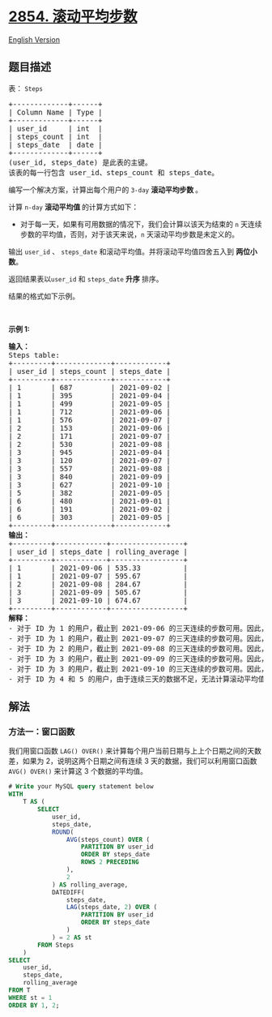 # [2854. 滚动平均步数](https://leetcode.cn/problems/rolling-average-steps)

[English Version](/solution/2800-2899/2854.Rolling%20Average%20Steps/README_EN.md)

<!-- tags:数据库 -->

## 题目描述

<!-- 这里写题目描述 -->

<p>表：&nbsp;<code><font face="monospace">Steps</font></code></p>

<pre>
+-------------+------+ 
| Column Name | Type | 
+-------------+------+ 
| user_id     | int  | 
| steps_count | int  |
| steps_date  | date |
+-------------+------+
(user_id, steps_date) 是此表的主键。
该表的每一行包含 user_id、steps_count 和 steps_date。
</pre>

<p>编写一个解决方案，计算出每个用户的&nbsp;<code>3-day</code> <strong>滚动平均步数&nbsp;</strong>。</p>

<p>计算 <code>n-day</code> <strong>滚动平均值 </strong>的计算方式如下：</p>

<ul>
	<li>对于每一天，如果有可用数据的情况下，我们会计算以该天为结束的 <code>n</code> 天连续步数的平均值，否则，对于该天来说，<code>n</code> 天滚动平均步数是未定义的。</li>
</ul>

<p>输出 <code>user_id</code>&nbsp;、 <code>steps_date</code><em> </em>和滚动平均值。并将滚动平均值四舍五入到&nbsp;<strong>两位小数</strong>。</p>

<p>返回结果表以<code>user_id</code><em>&nbsp;</em>和 <code>steps_date</code><em>&nbsp;</em><strong>升序</strong><em>&nbsp;</em>排序。</p>

<p>结果的格式如下示例。</p>

<p>&nbsp;</p>

<p><strong class="example">示例 1:</strong></p>

<pre>
<b>输入：</b>
Steps table:
+---------+-------------+------------+
| user_id | steps_count | steps_date |
+---------+-------------+------------+
| 1       | 687         | 2021-09-02 |
| 1       | 395         | 2021-09-04 |
| 1       | 499         | 2021-09-05 |
| 1       | 712         | 2021-09-06 |
| 1       | 576         | 2021-09-07 |
| 2       | 153         | 2021-09-06 |
| 2       | 171         | 2021-09-07 |
| 2       | 530         | 2021-09-08 |
| 3       | 945         | 2021-09-04 |
| 3       | 120         | 2021-09-07 |
| 3       | 557         | 2021-09-08 |
| 3       | 840         | 2021-09-09 |
| 3       | 627         | 2021-09-10 |
| 5       | 382         | 2021-09-05 |
| 6       | 480         | 2021-09-01 |
| 6       | 191         | 2021-09-02 |
| 6       | 303         | 2021-09-05 |
+---------+-------------+------------+
<b>输出：</b>
+---------+------------+-----------------+
| user_id | steps_date | rolling_average | 
+---------+------------+-----------------+
| 1       | 2021-09-06 | 535.33          | 
| 1       | 2021-09-07 | 595.67          | 
| 2       | 2021-09-08 | 284.67          |
| 3       | 2021-09-09 | 505.67          |
| 3       | 2021-09-10 | 674.67          |    
+---------+------------+-----------------+
<b>解释：</b>
- 对于 ID 为 1 的用户，截止到 2021-09-06 的三天连续的步数可用。因此，该日期的滚动平均值计算为 (395 + 499 + 712) / 3 = 535.33。
- 对于 ID 为 1 的用户，截止到 2021-09-07 的三天连续的步数可用。因此，该日期的滚动平均值计算为 (499 + 712 + 576) / 3 = 595.67。
- 对于 ID 为 2 的用户，截止到 2021-09-08 的三天连续的步数可用。因此，该日期的滚动平均值计算为 (153 + 171 + 530) / 3 = 284.67。
- 对于 ID 为 3 的用户，截止到 2021-09-09 的三天连续的步数可用。因此，该日期的滚动平均值计算为 (120 + 557 + 840) / 3 = 505.67。
- 对于 ID 为 3 的用户，截止到 2021-09-10 的三天连续的步数可用。因此，该日期的滚动平均值计算为 (557 + 840 + 627) / 3 = 674.67。
- 对于 ID 为 4 和 5 的用户，由于连续三天的数据不足，无法计算滚动平均值。结果表按 user_id 和 steps_date 升序排序。</pre>

## 解法

### 方法一：窗口函数

我们用窗口函数 `LAG() OVER()` 来计算每个用户当前日期与上上个日期之间的天数差，如果为 $2$，说明这两个日期之间有连续 $3$ 天的数据，我们可以利用窗口函数 `AVG() OVER()` 来计算这 $3$ 个数据的平均值。

<!-- tabs:start -->

```sql
# Write your MySQL query statement below
WITH
    T AS (
        SELECT
            user_id,
            steps_date,
            ROUND(
                AVG(steps_count) OVER (
                    PARTITION BY user_id
                    ORDER BY steps_date
                    ROWS 2 PRECEDING
                ),
                2
            ) AS rolling_average,
            DATEDIFF(
                steps_date,
                LAG(steps_date, 2) OVER (
                    PARTITION BY user_id
                    ORDER BY steps_date
                )
            ) = 2 AS st
        FROM Steps
    )
SELECT
    user_id,
    steps_date,
    rolling_average
FROM T
WHERE st = 1
ORDER BY 1, 2;
```

<!-- tabs:end -->

<!-- end -->
